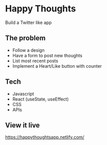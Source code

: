 # Happy Thoughts
Build a Twitter like app

## The problem
- Follow a design
- Have a form to post new thoughts
- List most recent posts
- Implement a Heart/Like button with counter

## Tech
- Javascript
- React (useState, useEffect)
- CSS
- APIs

## View it live

https://happythoughtsapp.netlify.com/
